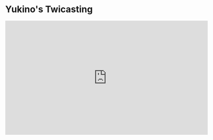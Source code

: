 # Yukino's Twicasting

<iframe src="https://twitcasting.tv/pyffc/embeddedplayer/live?auto_play=false&default_mute=true" width="640px" height="360px" frameborder="0" allowfullscreen></iframe>

